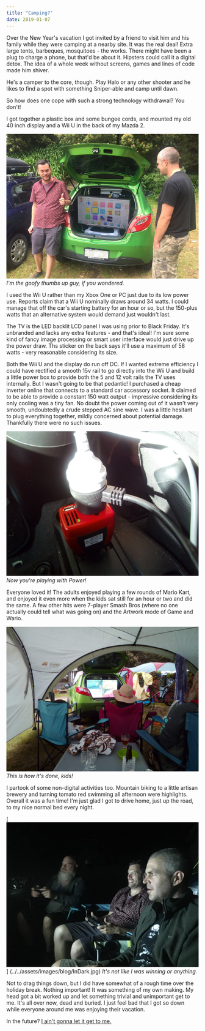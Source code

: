```yaml
---
title: "Camping?"
date: 2019-01-07
---
```


Over the New Year's vacation I got invited by a friend to visit him and his family while they were camping at a nearby site. It was the real deal! Extra large tents, barbeques, mosquitoes - the works. There might have been a plug to charge a phone, but that'd be about it. Hipsters could call it a digital detox. The idea of a whole week without screens, games and lines of code made him shiver.

He's a camper to the core, though. Play Halo or any other shooter and he likes to find a spot with something Sniper-able and camp until dawn.

So how does one cope with such a strong technology withdrawal? You don't!

I got together a plastic box and some bungee cords, and mounted my old 40 inch display and a Wii U in the back of my Mazda 2.

![Goofy.](../../assets/images/blog/WiiUCar.jpg)
_I'm the goofy thumbs up guy, if you wondered._

I used the Wii U rather than my Xbox One or PC just due to its low power use. Reports claim that a Wii U nominally draws around 34 watts. I could manage that off the car's starting battery for an hour or so, but the 150-plus watts that an alternative system would demand just wouldn't last.

The TV is the LED backlit LCD panel I was using prior to Black Friday. It's unbranded and lacks any extra features - and that's ideal! I'm sure some kind of fancy image processing or smart user interface would just drive up the power draw. Ths sticker on the back says it'll use a maximum of 58 watts - very reasonable considering its size.

Both the Wii U and the display do run off DC. If I wanted extreme efficiency I could have rectified a smooth 15v rail to go directly into the Wii U and build a little power box to provide both the 5 and 12 volt rails the TV uses internally. But I wasn't going to be that pedantic! I purchased a cheap inverter online that connects to a standard car accessory socket. It claimed to be able to provide a constant 150 watt output - impressive considering its only cooling was a tiny fan. No doubt the power coming out of it wasn't very smooth, undoubtedly a crude stepped AC sine wave. I was a little hesitant to plug everything together, mildly concerned about potential damage. Thankfully there were no such issues.

![Power.](../../assets/images/blog/PlayingwithPower.jpg)
_Now you're playing with Power!_

Everyone loved it! The adults enjoyed playing a few rounds of Mario Kart, and enjoyed it even more when the kids sat still for an hour or two and did the same. A few other hits were 7-player Smash Bros (where no one actually could tell what was going on) and the Artwork mode of Game and Wario.

![How It's Done.](../../assets/images/blog/HowItsDone.jpg)
_This is how it's done, kids!_

I partook of some non-digital activities too. Mountain biking to a little artisan brewery and turning tomato red swimming all afternoon were highlights. Overall it was a fun time! I'm just glad I got to drive home, just up the road, to my nice normal bed every night.

[![In the dark.](../../assets/images/blog/InDark.jpg)]
(../../assets/images/blog/InDark.jpg)
_It's not like I was winning or anything._

Not to drag things down, but I did have somewhat of a rough time over the holiday break. Nothing important! It was something of my own making. My head got a bit worked up and let something trivial and unimportant get to me. It's all over now, dead and buried. I just feel bad that I got so down while everyone around me was enjoying their vacation.

In the future? [I ain't gonna let it get to me.](https://www.youtube.com/watch?v=vxL_r-0VC1k)
